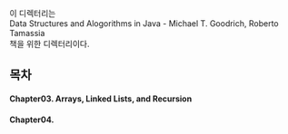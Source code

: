 이 디렉터리는<br>
Data Structures and Alogorithms in Java - Michael T. Goodrich, Roberto Tamassia<br>
책을 위한 디렉터리이다.

## 목차

#### Chapter03. Arrays, Linked Lists, and Recursion

#### Chapter04.
